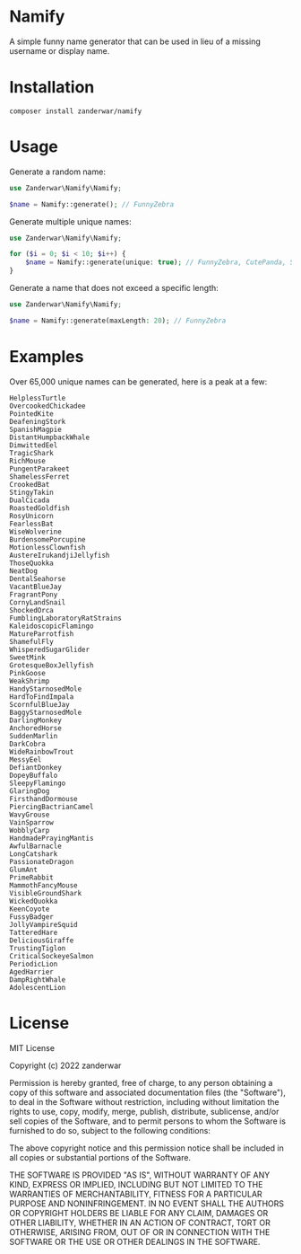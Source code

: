 # Namify

A simple funny name generator that can be used in lieu of a missing username or display name.

# Installation

```console
composer install zanderwar/namify
```

# Usage

Generate a random name:

```php
use Zanderwar\Namify\Namify;

$name = Namify::generate(); // FunnyZebra
```

Generate multiple unique names:

```php
use Zanderwar\Namify\Namify;

for ($i = 0; $i < 10; $i++) {
    $name = Namify::generate(unique: true); // FunnyZebra, CutePanda, SmellyTiger, etc.
}
```

Generate a name that does not exceed a specific length:

```php
use Zanderwar\Namify\Namify;

$name = Namify::generate(maxLength: 20); // FunnyZebra
```

# Examples

Over 65,000 unique names can be generated, here is a peak at a few:

```
HelplessTurtle
OvercookedChickadee
PointedKite
DeafeningStork
SpanishMagpie
DistantHumpbackWhale
DimwittedEel
TragicShark
RichMouse
PungentParakeet
ShamelessFerret
CrookedBat
StingyTakin
DualCicada
RoastedGoldfish
RosyUnicorn
FearlessBat
WiseWolverine
BurdensomePorcupine
MotionlessClownfish
AustereIrukandjiJellyfish
ThoseQuokka
NeatDog
DentalSeahorse
VacantBlueJay
FragrantPony
CornyLandSnail
ShockedOrca
FumblingLaboratoryRatStrains
KaleidoscopicFlamingo
MatureParrotfish
ShamefulFly
WhisperedSugarGlider
SweetMink
GrotesqueBoxJellyfish
PinkGoose
WeakShrimp
HandyStarnosedMole
HardToFindImpala
ScornfulBlueJay
BaggyStarnosedMole
DarlingMonkey
AnchoredHorse
SuddenMarlin
DarkCobra
WideRainbowTrout
MessyEel
DefiantDonkey
DopeyBuffalo
SleepyFlamingo
GlaringDog
FirsthandDormouse
PiercingBactrianCamel
WavyGrouse
VainSparrow
WobblyCarp
HandmadePrayingMantis
AwfulBarnacle
LongCatshark
PassionateDragon
GlumAnt
PrimeRabbit
MammothFancyMouse
VisibleGroundShark
WickedQuokka
KeenCoyote
FussyBadger
JollyVampireSquid
TatteredHare
DeliciousGiraffe
TrustingTiglon
CriticalSockeyeSalmon
PeriodicLion
AgedHarrier
DampRightWhale
AdolescentLion
```

# License

MIT License

Copyright (c) 2022 zanderwar

Permission is hereby granted, free of charge, to any person obtaining a copy
of this software and associated documentation files (the "Software"), to deal
in the Software without restriction, including without limitation the rights
to use, copy, modify, merge, publish, distribute, sublicense, and/or sell
copies of the Software, and to permit persons to whom the Software is
furnished to do so, subject to the following conditions:

The above copyright notice and this permission notice shall be included in all
copies or substantial portions of the Software.

THE SOFTWARE IS PROVIDED "AS IS", WITHOUT WARRANTY OF ANY KIND, EXPRESS OR
IMPLIED, INCLUDING BUT NOT LIMITED TO THE WARRANTIES OF MERCHANTABILITY,
FITNESS FOR A PARTICULAR PURPOSE AND NONINFRINGEMENT. IN NO EVENT SHALL THE
AUTHORS OR COPYRIGHT HOLDERS BE LIABLE FOR ANY CLAIM, DAMAGES OR OTHER
LIABILITY, WHETHER IN AN ACTION OF CONTRACT, TORT OR OTHERWISE, ARISING FROM,
OUT OF OR IN CONNECTION WITH THE SOFTWARE OR THE USE OR OTHER DEALINGS IN THE
SOFTWARE.
